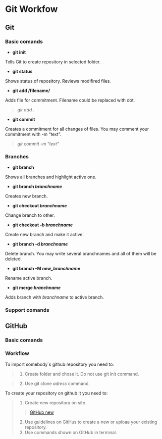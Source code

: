 # Git Workfow

## Git

### Basic comands

* **git init**

Tells Git to create repository in selected folder.

* **git status**

Shows status of repository. Reviews modifired files.

* **git add /filename/**

Adds file for commitment. Filename could be replaced with dot.

 >*git add .*

* **git commit**

Creates a commitment for all changes of files. You may comment your commitment with -m "text".

>*git commit -m "text"*

### Branches

* **git branch**

Shows all branches and highlight active one.

* __git branch *branchname*__

Creates new branch.

* __git checkout *branchname*__

Change branch to other.

* __git checkout -b *branchname*__

Create new branch and make it active.

* __git branch -d *branchname*__

Delete branch. You may write several branchnames and all of them will be deleted.

* __git branch -M *new_branchname*__

Rename active branch.

* __git merge *branchname*__

Adds branch with *branchname* to active branch.

### Support comands

## GitHub

### Basic comands

### Workflow

To import somebody`s github repository you need to:

>1. Create folder and chose it. Do not use git init command.

>2. Use git clone *adress* command.

To create your repository on github it you need to:

>1. Create new repository on site.
>>[GitHub new](https://github.com/new  "New repository creation")
>2.  Use guidelines on GitHus to create a new or uploaв your existing repository.
>3.  Use commands shown on GitHub in terminal.
